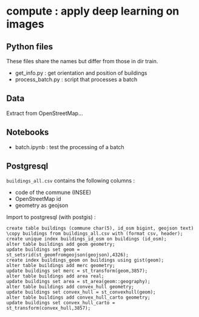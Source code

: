 # compute : apply deep learning on images

## Python files

These files share the names but differ from those in dir train.

* get_info.py : get orientation and position of buildings
* process_batch.py : script that processes a batch

## Data

Extract from OpenStreetMap...

## Notebooks

* batch.ipynb : test the processing of a batch

## Postgresql

`buildings_all.csv` contains the following columns :
* code of the commune (INSEE)
* OpenStreetMap id
* geometry as geojson

Import to postgresql (with postgis) :

```
create table buildings (commune char(5), id_osm bigint, geojson text)
\copy buildings from buildings_all.csv with (format csv, header);
create unique index buildings_id_osm on buildings (id_osm);
alter table buildings add geom geometry;
update buildings set geom = st_setsrid(st_geomfromgeojson(geojson),4326);
create index buildings_geom on buildings using gist(geom);
alter table buildings add merc geometry;
update buildings set merc = st_transform(geom,3857);
alter table buildings add area real;
update buildings set area = st_area(geom::geography);
alter table buildings add convex_hull geometry;
update buildings set convex_hull = st_convexhull(geom);
alter table buildings add convex_hull_carto geometry;
update buildings set convex_hull_carto = st_transform(convex_hull,3857);

```